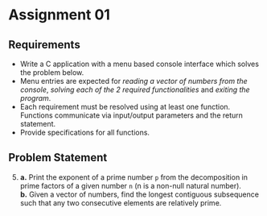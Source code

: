 # Assignment 01

## Requirements
- Write a C application with a menu based console interface which solves the problem below. 
- Menu entries are expected for *reading a vector of numbers from the console*, *solving each of the 2 required functionalities* and *exiting the program*. 
- Each requirement must be resolved using at least one function. Functions communicate via input/output parameters and the return statement.
- Provide specifications for all functions.

## Problem Statement
5.	**a.** Print the exponent of a prime number `p` from the decomposition in prime factors of a given number `n` (n is a non-null natural number).\
**b.** Given a vector of numbers, find the longest contiguous subsequence such that any two consecutive elements are relatively prime.
